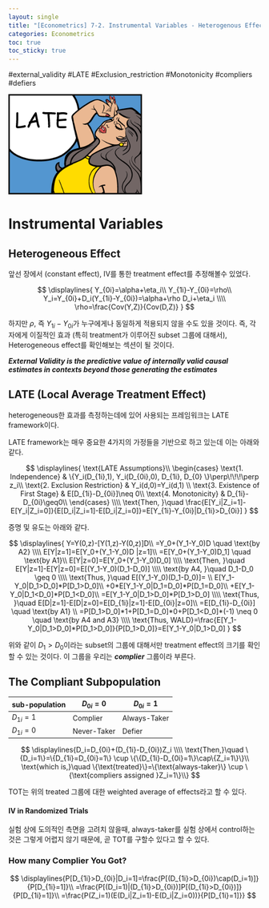 ```yaml
---
layout: single
title: "[Econometrics] 7-2. Instrumental Variables - Heterogenous Effect"
categories: Econometrics
toc: true
toc_sticky: true
---
```


#external_validity #LATE #Exclusion_restriction #Monotonicity #compliers #defiers



![LATE](../../assets/images/2022-05-11-econometrics_7-2/image-20220615013154584.png)





# Instrumental Variables

## Heterogeneous Effect

앞선 장에서 (constant effect), IV를 통한 treatment effect를 추정해볼수 있었다.


$$
\displaylines{
Y_{0i}=\alpha+\eta_i\\
Y_{1i}-Y_{0i}=\rho\\
Y_i=Y_{0i}+D_i(Y_{1i}-Y_{0i})=\alpha+\rho D_i+\eta_i
\\\\
\rho=\frac{Cov(Y,Z)}{Cov(D,Z)}
}
$$


하지만 $\rho$, 즉 $Y_{1i}-Y_{0i}$가 누구에게나 동일하게 적용되지 않을 수도 있을 것이다. 즉, 각자에게 이질적인 효과 (특히 treatment가 이루어진 subset 그룹에 대해서), Heterogeneous effect를 확인해보는 섹션이 될 것이다.



***External Validity is the predictive value of internally valid causal estimates in contexts beyond those generating the estimates***



## LATE (Local Average Treatment Effect)

heterogeneous한 효과를 측정하는데에 있어 사용되는 프레임워크는 LATE framework이다.

LATE framework는 매우 중요한 4가지의 가정들을 기반으로 하고 있는데 이는 아래와 같다.




$$
\displaylines{
\text{LATE Assumptions}\\
\begin{cases}
\text{1. Independence} & \{Y_i(D_{1i},1), Y_i(D_{0i},0), D_{1i}, D_{0} \}\perp\!\!\!\perp z_i\\
\text{2. Exclusion Restriction} & Y_i(d,0)=Y_i(d,1) \\
\text{3. Existence of First Stage} & E[D_{1i}-D_{0i}]\neq 0\\
\text{4. Monotonicity} & D_{1i}-D_{0i}\geq0\\
\end{cases}
\\\\
\text{Then, }\quad \frac{E[Y_i|Z_i=1]-E[Y_i|Z_i=0]}{E[D_i|Z_i=1]-E[D_i|Z_i=0]}=E[Y_{1i}-Y_{0i}|D_{1i}>D_{0i}]
}
$$




증명 및 유도는 아래와 같다.


$$
\displaylines{
Y=Y(0,z)-[Y(1,z)-Y(0,z)]D\\
=Y_0+(Y_1-Y_0)D \quad \text{by A2}
\\\\
E[Y|z=1]=E[Y_0+(Y_1-Y_0)D |z=1]\\
=E[Y_0+(Y_1-Y_0)D_1] \quad \text{by A1}\\
E[Y|z=0]=E[Y_0+(Y_1-Y_0)D_0]
\\\\
\text{Then, }\quad E[Y|z=1]-E[Y|z=0]=E[(Y_1-Y_0)(D_1-D_0)]
\\\\
\text{by A4, }\quad D_1-D_0 \geq 0
\\\\
\text{Thus, }\quad E[(Y_1-Y_0)(D_1-D_0)]= \\
E[Y_1-Y_0|D_1>D_0]*P[D_1>D_0]\\
+0*E[Y_1-Y_0|D_1=D_0]*P[D_1=D_0]\\
+E[Y_1-Y_0|D_1<D_0]*P[D_1<D_0]\\
=E[Y_1-Y_0|D_1>D_0]*P[D_1>D_0]
\\\\
\text{Thus, }\quad E[D|z=1]-E[D|z=0]=E[D_{1i}|z=1]-E[D_{0i}|z=0]\\
=E[D_{1i}-D_{0i}] \quad \text{by A1} \\
=P[D_1>D_0]*1+P[D_1=D_0]*0+P[D_1<D_0]*(-1) \neq 0 \quad \text{by A4 and A3}
\\\\
\text{Thus, WALD}=\frac{E[Y_1-Y_0|D_1>D_0]*P[D_1>D_0]}{P[D_1>D_0]}=E[Y_1-Y_0|D_1>D_0]
}
$$


위와 같이 $D_1>D_0$이라는 subset의 그룹에 대해서만 treatment effect의 크기를 확인할 수 있는 것이다. 이 그룹을 우리는 ***complier*** 그룹이라 부른다.





## The Compliant Subpopulation



| sub-population | $D_{0i}=0$  | $D_{0i}=1$   |
| -------------- | ----------- | ------------ |
| $D_{1i}=1$     | Complier    | Always-Taker |
| $D_{1i}=0$     | Never-Taker | Defier       |


$$
\displaylines{D_i=D_{0i}+(D_{1i}-D_{0i})Z_i
\\\\
\text{Then,}\quad \{D_i=1\}=\{D_{1i}=D_{0i}=1\} \cup \{\{D_{1i}-D_{0i}=1\}\cap\{Z_i=1\}\}\\
\text{which is,}\quad \{\text{treated}\}=\{\text{always-taker}\} \cup \{\text{compliers assigned }Z_i=1\}\\}
$$


TOT는 위의 treated 그룹에 대한 weighted average of effects라고 할 수 있다.



#### IV in Randomized Trials

실험 상에 도의적인 측면을 고려치 않을때, always-taker를 실험 상에서 control하는 것은 그렇게 어렵지 않기 때문에, 곧 TOT를 구할수 있다고 할 수 있다.





### How many Complier You Got?


$$
\displaylines{P[D_{1i}>D_{0i}|D_i=1]=\frac{P[(D_{1i}>D_{0i})\cap(D_i=1)]}{P[D_{1i}=1]}\\
=\frac{P[(D_i=1)|(D_{1i}>D_{0i})]P[(D_{1i}>D_{0i})]}{P[D_{1i}=1]}\\
=\frac{P(Z_i=1)(E(D_i|Z_i=1)-E(D_i|Z_i=0))}{P[D_{1i}=1]}}
$$
